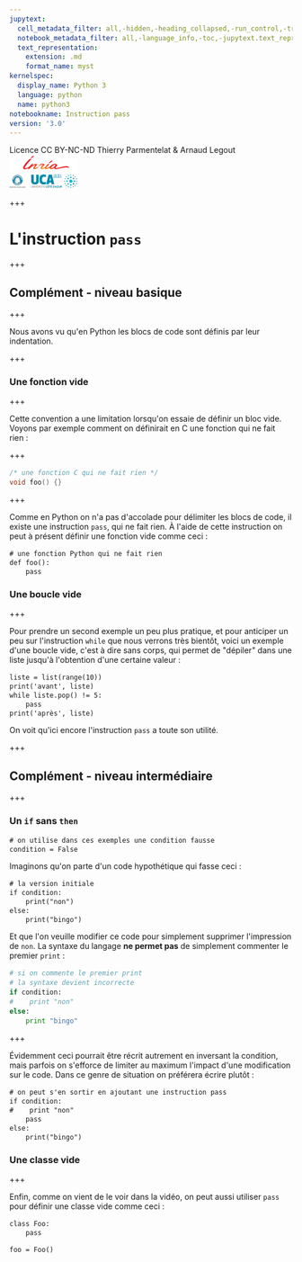 ```yaml
---
jupytext:
  cell_metadata_filter: all,-hidden,-heading_collapsed,-run_control,-trusted
  notebook_metadata_filter: all,-language_info,-toc,-jupytext.text_representation.jupytext_version,-jupytext.text_representation.format_version
  text_representation:
    extension: .md
    format_name: myst
kernelspec:
  display_name: Python 3
  language: python
  name: python3
notebookname: Instruction pass
version: '3.0'
---
```


<div class="licence">
<span>Licence CC BY-NC-ND</span>
<span>Thierry Parmentelat &amp; Arnaud Legout</span>
<span><img src="media/both-logos-small-alpha.png" /></span>
</div>

+++

# L'instruction `pass`

+++

## Complément - niveau basique

+++

Nous avons vu qu'en Python les blocs de code sont définis par leur indentation.

+++

### Une fonction vide

+++

Cette convention a une limitation lorsqu'on essaie de définir un bloc vide. Voyons par exemple comment on définirait en C une fonction qui ne fait rien :

+++

```C
/* une fonction C qui ne fait rien */
void foo() {}
```

+++

Comme en Python on n'a pas d'accolade pour délimiter les blocs de code, il existe une instruction `pass`, qui ne fait rien. À l'aide de cette instruction on peut à présent définir une fonction vide comme ceci :

```{code-cell}
# une fonction Python qui ne fait rien
def foo():
    pass
```

### Une boucle vide

+++

Pour prendre un second exemple un peu plus pratique, et pour anticiper un peu sur l'instruction `while` que nous verrons très bientôt, voici un exemple d'une boucle vide, c'est à dire sans corps, qui permet de "dépiler" dans une liste jusqu'à l'obtention d'une certaine valeur :

```{code-cell}
liste = list(range(10))
print('avant', liste)
while liste.pop() != 5:
    pass
print('après', liste)
```

On voit qu'ici encore l'instruction `pass` a toute son utilité.

+++

## Complément - niveau intermédiaire

+++

### Un `if` sans `then`

```{code-cell}
# on utilise dans ces exemples une condition fausse
condition = False
```

Imaginons qu'on parte d'un code hypothétique qui fasse ceci :

```{code-cell}
# la version initiale
if condition:
    print("non")
else:
    print("bingo")
```

Et que l'on veuille modifier ce code pour simplement supprimer l'impression de `non`. La syntaxe du langage **ne permet pas** de simplement commenter le premier `print` :
```python
# si on commente le premier print
# la syntaxe devient incorrecte
if condition:
#    print "non"
else:
    print "bingo"
```

+++

Évidemment ceci pourrait être récrit autrement en inversant la condition, mais parfois on s'efforce de limiter au maximum l'impact d'une modification sur le code. Dans ce genre de situation on préférera écrire plutôt :

```{code-cell}
# on peut s'en sortir en ajoutant une instruction pass
if condition:
#    print "non"
    pass
else:
    print("bingo")
```

### Une classe vide

+++

Enfin, comme on vient de le voir dans la vidéo, on peut aussi utiliser `pass` pour définir une classe vide comme ceci :

```{code-cell}
class Foo:
    pass
```

```{code-cell}
foo = Foo()
```
